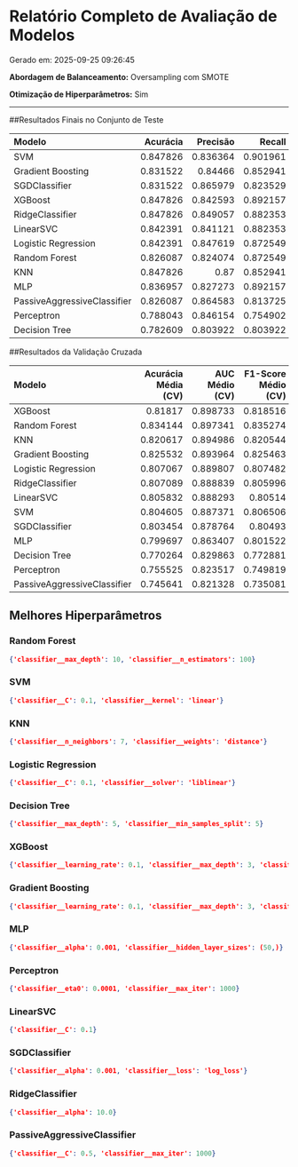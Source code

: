 # Relatório Completo de Avaliação de Modelos

Gerado em: 2025-09-25 09:26:45

**Abordagem de Balanceamento:** Oversampling com SMOTE

**Otimização de Hiperparâmetros:** Sim

---

##Resultados Finais no Conjunto de Teste

| Modelo                      |   Acurácia |   Precisão |   Recall |   F1-Score |      AUC |
|:----------------------------|-----------:|-----------:|---------:|-----------:|---------:|
| SVM                         |   0.847826 |   0.836364 | 0.901961 |   0.867925 | 0.926829 |
| Gradient Boosting           |   0.831522 |   0.84466  | 0.852941 |   0.84878  | 0.925335 |
| SGDClassifier               |   0.831522 |   0.865979 | 0.823529 |   0.844221 | 0.923242 |
| XGBoost                     |   0.847826 |   0.842593 | 0.892157 |   0.866667 | 0.922645 |
| RidgeClassifier             |   0.847826 |   0.849057 | 0.882353 |   0.865385 | 0.92121  |
| LinearSVC                   |   0.842391 |   0.841121 | 0.882353 |   0.861244 | 0.919895 |
| Logistic Regression         |   0.842391 |   0.847619 | 0.872549 |   0.859903 | 0.918341 |
| Random Forest               |   0.826087 |   0.824074 | 0.872549 |   0.847619 | 0.914156 |
| KNN                         |   0.847826 |   0.87     | 0.852941 |   0.861386 | 0.896102 |
| MLP                         |   0.836957 |   0.827273 | 0.892157 |   0.858491 | 0.885342 |
| PassiveAggressiveClassifier |   0.826087 |   0.864583 | 0.813725 |   0.838384 | 0.878527 |
| Perceptron                  |   0.788043 |   0.846154 | 0.754902 |   0.797927 | 0.86956  |
| Decision Tree               |   0.782609 |   0.803922 | 0.803922 |   0.803922 | 0.857425 |



##Resultados da Validação Cruzada

| Modelo                      |   Acurácia Média (CV) |   AUC Médio (CV) |   F1-Score Médio (CV) |
|:----------------------------|----------------------:|-----------------:|----------------------:|
| XGBoost                     |              0.81817  |         0.898733 |              0.818516 |
| Random Forest               |              0.834144 |         0.897341 |              0.835274 |
| KNN                         |              0.820617 |         0.894986 |              0.820544 |
| Gradient Boosting           |              0.825532 |         0.893964 |              0.825463 |
| Logistic Regression         |              0.807067 |         0.889807 |              0.807482 |
| RidgeClassifier             |              0.807089 |         0.888839 |              0.805996 |
| LinearSVC                   |              0.805832 |         0.888293 |              0.80514  |
| SVM                         |              0.804605 |         0.887371 |              0.806506 |
| SGDClassifier               |              0.803454 |         0.878764 |              0.80493  |
| MLP                         |              0.799697 |         0.863407 |              0.801522 |
| Decision Tree               |              0.770264 |         0.829863 |              0.772881 |
| Perceptron                  |              0.755525 |         0.823517 |              0.749819 |
| PassiveAggressiveClassifier |              0.745641 |         0.821328 |              0.735081 |



## Melhores Hiperparâmetros

### Random Forest

```json
{'classifier__max_depth': 10, 'classifier__n_estimators': 100}
```

### SVM

```json
{'classifier__C': 0.1, 'classifier__kernel': 'linear'}
```

### KNN

```json
{'classifier__n_neighbors': 7, 'classifier__weights': 'distance'}
```

### Logistic Regression

```json
{'classifier__C': 0.1, 'classifier__solver': 'liblinear'}
```

### Decision Tree

```json
{'classifier__max_depth': 5, 'classifier__min_samples_split': 5}
```

### XGBoost

```json
{'classifier__learning_rate': 0.1, 'classifier__max_depth': 3, 'classifier__n_estimators': 50}
```

### Gradient Boosting

```json
{'classifier__learning_rate': 0.1, 'classifier__max_depth': 3, 'classifier__n_estimators': 50}
```

### MLP

```json
{'classifier__alpha': 0.001, 'classifier__hidden_layer_sizes': (50,)}
```

### Perceptron

```json
{'classifier__eta0': 0.0001, 'classifier__max_iter': 1000}
```

### LinearSVC

```json
{'classifier__C': 0.1}
```

### SGDClassifier

```json
{'classifier__alpha': 0.001, 'classifier__loss': 'log_loss'}
```

### RidgeClassifier

```json
{'classifier__alpha': 10.0}
```

### PassiveAggressiveClassifier

```json
{'classifier__C': 0.5, 'classifier__max_iter': 1000}
```

